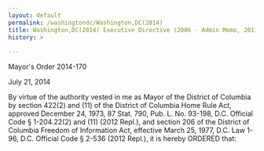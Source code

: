 ```yaml
---
layout: default
permalink: /washingtondc/Washington,DC(2014)
title: Washington,DC(2014) Executive Directive (2006 - Admin Memo, 2011 - Mayoral Memo) (2014)
history: >
  
---
```


<p/>
<p>Mayor's Order 2014-170</p>
<p>July 21, 2014</p> 
By virtue of the authority vested in me as Mayor of the District of Columbia by section 422(2) and (11) of the District of Columbia Home Rule Act, approved December 24, 1973, 87 Stat. 790, Pub. L. No. 93-198, D.C. Official Code § 1-204.22(2) and (11) (2012 Repl.), and section 206 of the District of Columbia Freedom of Information Act, effective March 25, 1977, D.C. Law 1-96, D.C. Official Code § 2-536 (2012 Repl.), it is hereby ORDERED that: